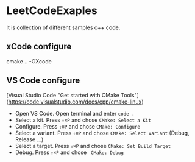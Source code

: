 # LeetCodeExaples

It is collection of different samples c++ code. 

## xCode configure 

cmake .. -GXcode

## VS Code configure 

[Visual Studio Code "Get started with CMake Tools"] (https://code.visualstudio.com/docs/cpp/cmake-linux)

- Open VS Code. Open terminal and enter ```code .```
- Select a kit. Press ```⇧⌘P``` and chose ```CMake: Select a Kit```
- Configure. Press ```⇧⌘P``` and chose ```CMake: Configure```
- Select a variant. Press ```⇧⌘P``` and chose ```CMake: Select Variant``` (Debug, Release ...)
- Select a target. Press ```⇧⌘P``` and chose ```CMake: Set Build Target``` 
- Debug. Press ```⇧⌘P``` and chose ``` CMake: Debug``` 
